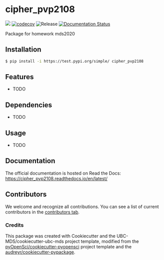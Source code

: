 # cipher_pvp2108 

![](https://github.com/pooja61096/cipher_pvp2108/workflows/build/badge.svg) [![codecov](https://codecov.io/gh/pooja61096/cipher_pvp2108/branch/main/graph/badge.svg)](https://codecov.io/gh/pooja61096/cipher_pvp2108) ![Release](https://github.com/pooja61096/cipher_pvp2108/workflows/Release/badge.svg) [![Documentation Status](https://readthedocs.org/projects/cipher_pvp2108/badge/?version=latest)](https://cipher_pvp2108.readthedocs.io/en/latest/?badge=latest)

Package for homework mds2020

## Installation

```bash
$ pip install -i https://test.pypi.org/simple/ cipher_pvp2108
```

## Features

- TODO

## Dependencies

- TODO

## Usage

- TODO

## Documentation

The official documentation is hosted on Read the Docs: https://cipher_pvp2108.readthedocs.io/en/latest/

## Contributors

We welcome and recognize all contributions. You can see a list of current contributors in the [contributors tab](https://github.com/pooja61096/cipher_pvp2108/graphs/contributors).

### Credits

This package was created with Cookiecutter and the UBC-MDS/cookiecutter-ubc-mds project template, modified from the [pyOpenSci/cookiecutter-pyopensci](https://github.com/pyOpenSci/cookiecutter-pyopensci) project template and the [audreyr/cookiecutter-pypackage](https://github.com/audreyr/cookiecutter-pypackage).
